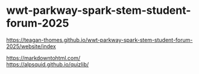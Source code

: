 # wwt-parkway-spark-stem-student-forum-2025

https://teagan-thomes.github.io/wwt-parkway-spark-stem-student-forum-2025/website/index

https://markdowntohtml.com/  
https://alpsquid.github.io/quizlib/
